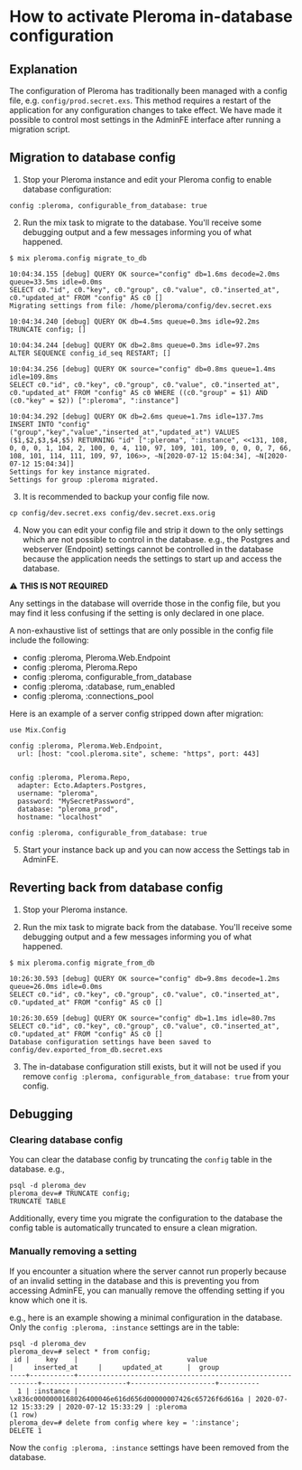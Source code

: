 # How to activate Pleroma in-database configuration
## Explanation

The configuration of Pleroma has traditionally been managed with a config file, e.g. `config/prod.secret.exs`. This method requires a restart of the application for any configuration changes to take effect. We have made it possible to control most settings in the AdminFE interface after running a migration script.

## Migration to database config

1. Stop your Pleroma instance and edit your Pleroma config to enable database configuration: 

  ```
  config :pleroma, configurable_from_database: true
  ```

2. Run the mix task to migrate to the database. You'll receive some debugging output and a few messages informing you of what happened.

  ```
  $ mix pleroma.config migrate_to_db
  
  10:04:34.155 [debug] QUERY OK source="config" db=1.6ms decode=2.0ms queue=33.5ms idle=0.0ms
SELECT c0."id", c0."key", c0."group", c0."value", c0."inserted_at", c0."updated_at" FROM "config" AS c0 []
Migrating settings from file: /home/pleroma/config/dev.secret.exs
  
  10:04:34.240 [debug] QUERY OK db=4.5ms queue=0.3ms idle=92.2ms
TRUNCATE config; []
  
  10:04:34.244 [debug] QUERY OK db=2.8ms queue=0.3ms idle=97.2ms
ALTER SEQUENCE config_id_seq RESTART; []
  
  10:04:34.256 [debug] QUERY OK source="config" db=0.8ms queue=1.4ms idle=109.8ms
SELECT c0."id", c0."key", c0."group", c0."value", c0."inserted_at", c0."updated_at" FROM "config" AS c0 WHERE ((c0."group" = $1) AND (c0."key" = $2)) [":pleroma", ":instance"]
  
  10:04:34.292 [debug] QUERY OK db=2.6ms queue=1.7ms idle=137.7ms
INSERT INTO "config" ("group","key","value","inserted_at","updated_at") VALUES ($1,$2,$3,$4,$5) RETURNING "id" [":pleroma", ":instance", <<131, 108, 0, 0, 0, 1, 104, 2, 100, 0, 4, 110, 97, 109, 101, 109, 0, 0, 0, 7, 66, 108, 101, 114, 111, 109, 97, 106>>, ~N[2020-07-12 15:04:34], ~N[2020-07-12 15:04:34]]
  Settings for key instance migrated.
  Settings for group :pleroma migrated.
  ```
  
3. It is recommended to backup your config file now.
  ```
  cp config/dev.secret.exs config/dev.secret.exs.orig
  ```
  
4. Now you can edit your config file and strip it down to the only settings which are not possible to control in the database. e.g., the Postgres and webserver (Endpoint) settings cannot be controlled in the database because the application needs the settings to start up and access the database.

 ⚠️ **THIS IS NOT REQUIRED**
 
 Any settings in the database will override those in the config file, but you may find it less confusing if the setting is only declared in one place.

 A non-exhaustive list of settings that are only possible in the config file include the following:

* config :pleroma, Pleroma.Web.Endpoint
* config :pleroma, Pleroma.Repo
* config :pleroma, configurable_from_database
* config :pleroma, :database, rum_enabled
* config :pleroma, :connections_pool

Here is an example of a server config stripped down after migration:

```
use Mix.Config

config :pleroma, Pleroma.Web.Endpoint,
  url: [host: "cool.pleroma.site", scheme: "https", port: 443]


config :pleroma, Pleroma.Repo,
  adapter: Ecto.Adapters.Postgres,
  username: "pleroma",
  password: "MySecretPassword",
  database: "pleroma_prod",
  hostname: "localhost"

config :pleroma, configurable_from_database: true
```

5. Start your instance back up and you can now access the Settings tab in AdminFE.


## Reverting back from database config

1. Stop your Pleroma instance.

2. Run the mix task to migrate back from the database. You'll receive some debugging output and a few messages informing you of what happened.

  ```
  $ mix pleroma.config migrate_from_db

  10:26:30.593 [debug] QUERY OK source="config" db=9.8ms decode=1.2ms queue=26.0ms idle=0.0ms
SELECT c0."id", c0."key", c0."group", c0."value", c0."inserted_at", c0."updated_at" FROM "config" AS c0 []

  10:26:30.659 [debug] QUERY OK source="config" db=1.1ms idle=80.7ms
SELECT c0."id", c0."key", c0."group", c0."value", c0."inserted_at", c0."updated_at" FROM "config" AS c0 []
Database configuration settings have been saved to config/dev.exported_from_db.secret.exs
```

3. The in-database configuration still exists, but it will not be used if you remove `config :pleroma, configurable_from_database: true` from your config.

## Debugging

### Clearing database config
You can clear the database config by truncating the `config` table in the database. e.g.,

```
psql -d pleroma_dev
pleroma_dev=# TRUNCATE config;
TRUNCATE TABLE
```

Additionally, every time you migrate the configuration to the database the config table is automatically truncated to ensure a clean migration.

### Manually removing a setting
If you encounter a situation where the server cannot run properly because of an invalid setting in the database and this is preventing you from accessing AdminFE, you can manually remove the offending setting if you know which one it is.

e.g., here is an example showing a minimal configuration in the database. Only the `config :pleroma, :instance` settings are in the table:

```
psql -d pleroma_dev
pleroma_dev=# select * from config;
 id |    key    |                           value                            |     inserted_at     |     updated_at      |  group
----+-----------+------------------------------------------------------------+---------------------+---------------------+----------
  1 | :instance | \x836c0000000168026400046e616d656d00000007426c65726f6d616a | 2020-07-12 15:33:29 | 2020-07-12 15:33:29 | :pleroma
(1 row)
pleroma_dev=# delete from config where key = ':instance';
DELETE 1
```

Now the `config :pleroma, :instance` settings have been removed from the database.